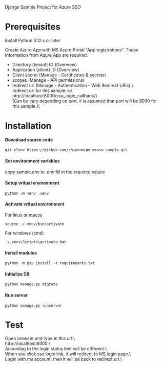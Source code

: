 Django Sample Project for Azure SSO


# Prerequisites
Install Python 3.12.x or later

Create Azure App with MS Azure Protal "App registrations".
These information from Azure App are required.
- Directory (tenant) ID (Overview)
- Application (client) ID (Overview)
- Client secret (Manage - Certificates & secrets)
- scopes (Manage - API permissions)
- redirect url (Manage - Authentication - Web Redirect URIs)
\  
redirect url for this sample is:\  
http://localhost:8000/sso_login_callback/\  
(Can be vary depending on port. it is assumed that port will be 8000 for this sample.)\  

# Installation

#### Download source code
```
git clone https://github.com/shineum/py_mssso_sample.git
```

#### Set environment variables
copy sample.env to .env
fill in the required values


#### Setup vritual environment
```
python -m venv .venv
```

#### Activate vritual environment
For linux or macos
```
source ./.venv/bin/activate
```
For windows (cmd)
```
.\.venv\Scripts\activate.bat
```

#### Install modules
```
python -m pip install -r requirements.txt
```

#### Initialize DB
```
python manage.py migrate
```

#### Run server
```
python manage.py runserver
```

# Test
Open browser and type in this url:\  
http://localhost:8000
\  
According to the login status text will be different.\  
When you click sso login link, it will redirect to MS login page.\  
Login with ms account, then it will be back to redirect url.\  